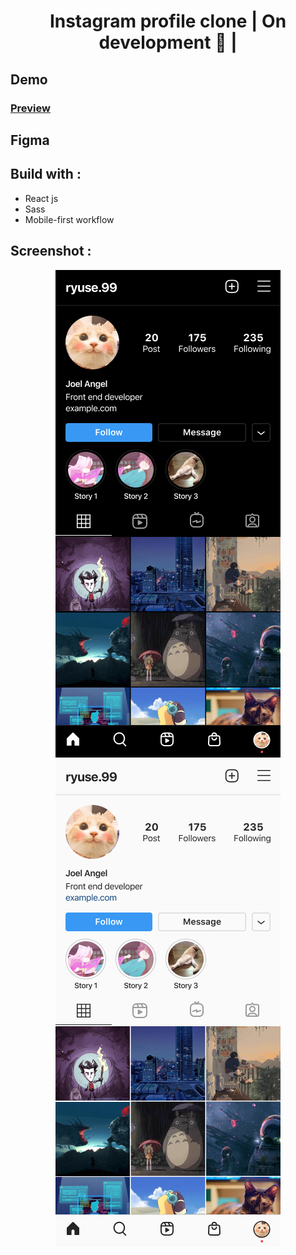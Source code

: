 
**<h1 align="center">Instagram profile clone | On development 🚧 |</h1>**

## **Demo**

### [Preview](https://instagram-profile-clon.netlify.app/)


## **Figma**

<!-- ### [Figma design](https://www.figma.com/file/z8dOy3r6b18Gl1dnrAZbA4/Instagram-profile-dark-mode?node-id=9%3A841) -->

## **Build with :**

* React js
* Sass
* Mobile-first workflow


## **Screenshot :**


<div align="center"> 
  <img  src="./src/assets/design/Profile%20Dark.png" />
  <img  src="./src/assets/design/Profile%20Light.png" />
</div>
